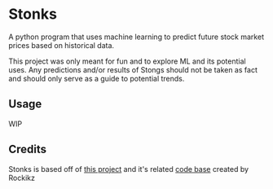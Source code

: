 # Stonks

A python program that uses machine learning to predict future stock market prices based on historical data.

This project was only meant for fun and to explore ML and its potential uses.
Any predictions and/or results of Stongs should not be taken as fact and should only serve as a guide to potential trends.

## Usage

WIP

## Credits

Stonks is based off of [this project](https://www.thepythoncode.com/article/stock-price-prediction-in-python-using-tensorflow-2-and-keras) 
and it's related [code base](https://github.com/x4nth055/pythoncode-tutorials/tree/master/machine-learning/stock-prediction) created by Rockikz 
